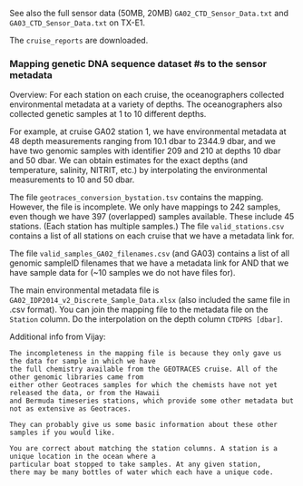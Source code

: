 See also the full sensor data (50MB, 20MB) `GA02_CTD_Sensor_Data.txt` and `GA03_CTD_Sensor_Data.txt` on TX-E1.

The `cruise_reports` are downloaded.

### Mapping genetic DNA sequence dataset #s to the sensor metadata
Overview: 
For each station on each cruise, 
the oceanographers collected environmental metadata at a variety of depths.
The oceanographers also collected genetic samples at 1 to 10 different depths.

For example, at cruise GA02 station 1, 
we have environmental metadata at 48 depth measurements ranging from 10.1 dbar to 2344.9 dbar,
and we have two genomic samples with identifier 209 and 210 at depths 10 dbar and 50 dbar.
We can obtain estimates for the exact depths (and temperature, salinity, NITRIT, etc.)
by interpolating the environmental measurements to 10 and 50 dbar.

The file `geotraces_conversion_bystation.tsv` contains the mapping. 
However, the file is incomplete. 
We only have mappings to 242 samples, even though we have 397 (overlapped) samples available.
These include 45 stations. (Each station has multiple samples.)
The file `valid_stations.csv` contains a list of all stations on each cruise that we have a metadata link for.

The file `valid_samples_GA02_filenames.csv` (and GA03) contains a list of all genomic sampleID filenames that we have a metadata link for AND that we have sample data for (~10 samples we do not have files for).

The main environmental metadata file is `GA02_IDP2014_v2_Discrete_Sample_Data.xlsx` (also included the same file in .csv format).
You can join the mapping file to the metadata file on the `Station` column.
Do the interpolation on the depth column `CTDPRS [dbar]`.

Additional info from Vijay:

	The incompleteness in the mapping file is because they only gave us the data for sample in which we have 
	the full chemistry available from the GEOTRACES cruise. All of the other genomic libraries came from 
	either other Geotraces samples for which the chemists have not yet released the data, or from the Hawaii 
	and Bermuda timeseries stations, which provide some other metadata but not as extensive as Geotraces.

	They can probably give us some basic information about these other samples if you would like.

	You are correct about matching the station columns. A station is a unique location in the ocean where a 
	particular boat stopped to take samples. At any given station, 
	there may be many bottles of water which each have a unique code.


